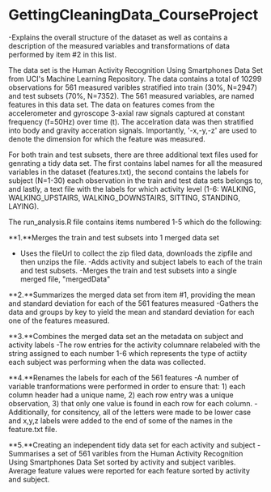 # GettingCleaningData_CourseProject

-Explains the overall structure of the dataset as well as contains a description of the measured variables and transformations of data performed by item #2 in this list. 

The data set is the Human Activity Recognition Using Smartphones Data Set from UCI's Machine Learning Repository. The data contains a total of 10299 observations for 561 measured varibles stratified into train (30%, N=2947) and test subsets (70%, N=7352). The 561 measured variables, are named features in this data set. The data on features comes from the accelerometer and gyroscope 3-axial raw signals captured at constant frequency (f=50Hz) over time (t). The accelration data was then stratified into body and gravity acceration signals. Importantly, '-x,-y,-z' are used to denote the dimension for which the feature was measured. 

For both train and test subsets, there are three additional text files used for genrating a tidy data set. The first contains label names for all the measured variables in the dataset (features.txt), the second contains the labels for subject (N=1-30) each observation in the train and test data sets belongs to, and lastly, a text file with the labels for which activity level (1-6: WALKING, WALKING_UPSTAIRS, WALKING_DOWNSTAIRS, SITTING, STANDING, LAYING).

The run_analysis.R file contains items numbered 1-5 which do the following:

**1.**Merges the train and test subsets into 1 merged data set 
- Uses the fileUrl to collect the zip filed data, downloads the zipfile and then unzips the file. 
-Adds activity and subject labels to each of the train and test subsets.
-Merges the train and test subsets into a single merged file, "mergedData"

**2.**Summarizes the merged data set from item #1, providing the mean and standard deviation for each of the 561 features measured 
-Gathers the data and groups by key to yield the mean and standard deviation for each one of the features measured.

**3.**Combines the merged data set an the metadata on subject and activity labels
-The row entries for the activity columnare relabeled with the string assigned to each number 1-6 which represents the type of actiity each subject was performing when the data was collected.  

**4.**Renames the labels for each of the 561 features
-A number of variable tranformations were performed in order to ensure that: 1) each column header had a unique name, 2) each row entry was a unique observation, 3) that only one value is found in each row for each column. 
-Additionally, for consitency, all of the letters were made to be lower case and x,y,z labels were added to the end of some of the names in the feature.txt file. 

**5.**Creating an independent tidy data set for each activity and subject
-Summarises a set of 561 varibles from the Human Activity Recognition Using Smartphones Data Set sorted by activity and subject varibles. Average feature values were reported for each feature sorted by activity and subject. 


